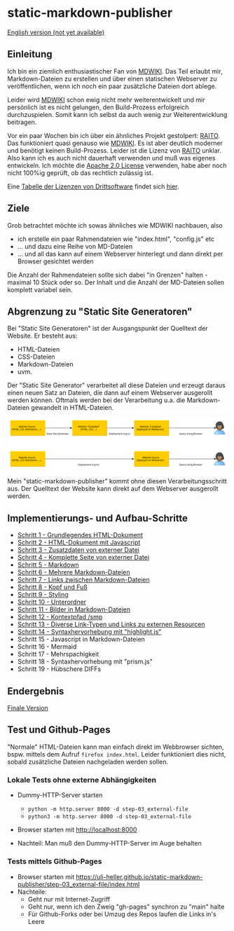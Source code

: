static-markdown-publisher
=========================

[English version (not yet available)](README-en.md)

Einleitung
----------

Ich bin ein ziemlich enthusiastischer Fan von [MDWIKI][MDWIKI].
Das Teil erlaubt mir, Markdown-Dateien zu erstellen und über einen
statischen Webserver zu veröffentlichen, wenn ich noch ein paar
zusätzliche Dateien dort ablege.

Leider wird [MDWIKI][MDWIKI] schon ewig nicht mehr weiterentwickelt
und mir persönlich ist es nicht gelungen, den Build-Prozess erfolgreich
durchzuspielen. Somit kann ich selbst da auch wenig zur Weiterentwicklung
beitragen.

Vor ein paar Wochen bin ich über ein ähnliches Projekt gestolpert:
[RAITO][RAITO]. Das funktioniert quasi genauso wie [MDWIKI][MDWIKI].
Es ist aber deutlich moderner und benötigt keinen Build-Prozess.
Leider ist die Lizenz von [RAITO][RAITO] unklar. Also kann ich
es auch nicht dauerhaft verwenden und muß was eigenes entwickeln.
Ich möchte die [Apache 2.0 License][LICENSE] verwenden, habe aber
noch nicht 100%ig geprüft, ob das rechtlich zulässig ist.

Eine [Tabelle der Lizenzen von Drittsoftware][LICENSE-OTHERS]
findet sich [hier][LICENSE-OTHERS].

Ziele
-----

Grob betrachtet möchte ich sowas ähnliches wie MDWIKI nachbauen, also

- ich erstelle ein paar Rahmendateien wie "index.html", "config.js" etc
- ... und dazu eine Reihe von MD-Dateien
- ... und all das kann auf einem Webserver hinterlegt und dann direkt
  per Browser gesichtet werden

Die Anzahl der Rahmendateien sollte sich dabei "in Grenzen" halten - maximal
10 Stück oder so. Der Inhalt und die Anzahl der MD-Dateien sollen komplett
variabel sein.

Abgrenzung zu "Static Site Generatoren"
---------------------------------------

Bei "Static Site Generatoren" ist der Ausgangspunkt der Quelltext
der Website. Er besteht aus:

- HTML-Dateien
- CSS-Dateien
- Markdown-Dateien
- uvm.

Der "Static Site Generator" verarbeitet all diese Dateien und
erzeugt daraus einen neuen Satz an Dateien, die dann auf einem
Webserver ausgerollt werden können. Oftmals werden bei der
Verarbeitung u.a. die Markdown-Dateien gewandelt in HTML-Dateien.

![no-static-site-generator](images/no-static-site-generator.svg)

Mein "static-markdown-publisher" kommt ohne diesen Verarbeitungsschritt
aus. Der Quelltext der Website kann direkt auf dem Webserver ausgerollt
werden.

Implementierungs- und Aufbau-Schritte
-------------------------------------

* [Schritt 1 - Grundlegendes HTML-Dokument](step-01_basic-html/README.md)
* [Schritt 2 - HTML-Dokument mit Javascript](step-02_html-with-javascript/README.md)
* [Schritt 3 - Zusatzdaten von externer Datei](step-03_external-file/README.md)
* [Schritt 4 - Komplette Seite von externer Datei](step-04_complete-page/README.md)
* [Schritt 5 - Markdown](step-05_markdown/README.md)
* [Schritt 6 - Mehrere Markdown-Dateien](step-06_multi-markdown/README.md)
* [Schritt 7 - Links zwischen Markdown-Dateien](step-07_markdown-links/README.md)
* [Schritt 8 - Kopf und Fuß](step-08_header-and-footer/README.md)
* [Schritt 9 - Styling](step-09_styling/README.md)
* [Schritt 10 - Unterordner](step-10_subfolders/README.md)
* [Schritt 11 - Bilder in Markdown-Dateien](step-11_images/README.md)
* [Schritt 12 - Kontextpfad /smp](step-12_smp/README.md)
* [Schritt 13 - Diverse Link-Typen und Links zu externen Resourcen](step-13_enhanced-links/README.md)
* [Schritt 14 - Syntaxhervorhebung mit "highlight.js"](step-14_highlightjs/README.md)
* Schritt 15 - Javascript in Markdown-Dateien
* Schritt 16 - Mermaid
* Schritt 17 - Mehrspachigkeit
* Schritt 18 - Syntaxhervorhebung mit "prism.js"
* Schritt 19 - Hübschere DIFFs

Endergebnis
-----------

[Finale Version](final/)

Test und Github-Pages
---------------------

"Normale" HTML-Dateien kann man
einfach direkt im Webbrowser sichten, bspw. mittels dem
Aufruf `firefox index.html`. Leider funktioniert
dies nicht, sobald zusätzliche Dateien nachgeladen werden sollen.

### Lokale Tests ohne externe Abhängigkeiten

- Dummy-HTTP-Server starten

    - `python -m http.server 8000 -d step-03_external-file`
    - `python3 -m http.server 8000 -d step-03_external-file`

- Browser starten mit [http://localhost:8000][LOCALHOST]

- Nachteil: Man muß den Dummy-HTTP-Server im Auge behalten

### Tests mittels Github-Pages

- Browser starten mit <https://uli-heller.github.io/static-markdown-publisher/step-03_external-file/index.html>
- Nachteile:
    - Geht nur mit Internet-Zugriff
    - Geht nur, wenn ich den Zweig "gh-pages" synchron zu "main" halte
    - Für Github-Forks oder bei Umzug des Repos laufen die Links in's Leere

[MDWIKI]: http://www.mdwiki.info/
[RAITO]: https://github.com/arnaudsm/raito/
[LICENSE]: LICENSE.md
[LICENSE-OTHERS]: LICENSE-OTHERS.md
[LOCALHOST]: http://localhost:8000
